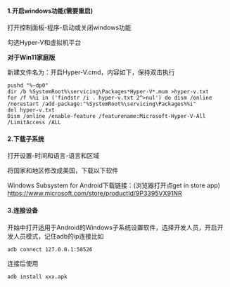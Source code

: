 #### 1.开启windows功能(需要重启)
打开控制面板-程序-启动或关闭windows功能

勾选Hyper-V和虚拟机平台

**对于Win11家庭版**

新建文件名为：开启Hyper-V.cmd，内容如下，保持双击执行
````
pushd "%~dp0"
dir /b %SystemRoot%\servicing\Packages*Hyper-V*.mum >hyper-v.txt
for /f %%i in ('findstr /i . hyper-v.txt 2^>nul') do dism /online /norestart /add-package:"%SystemRoot%\servicing\Packages%%i"
del hyper-v.txt
Dism /online /enable-feature /featurename:Microsoft-Hyper-V-All /LimitAccess /ALL
````
#### 2.下载子系统
打开设置-时间和语言-语言和区域

将国家和地区修改成美国，下载以下软件

Windows Subsystem for Android下载链接：(浏览器打开点get in store app)
https://www.microsoft.com/store/productId/9P3395VX91NR
#### 3.连接设备
开始中打开适用于Android的Windows子系统设置软件，选择开发人员，开启开发人员模式，记住adb的ip连接比如
```
adb connect 127.0.0.1:58526
```
连接后使用
```
adb install xxx.apk
```